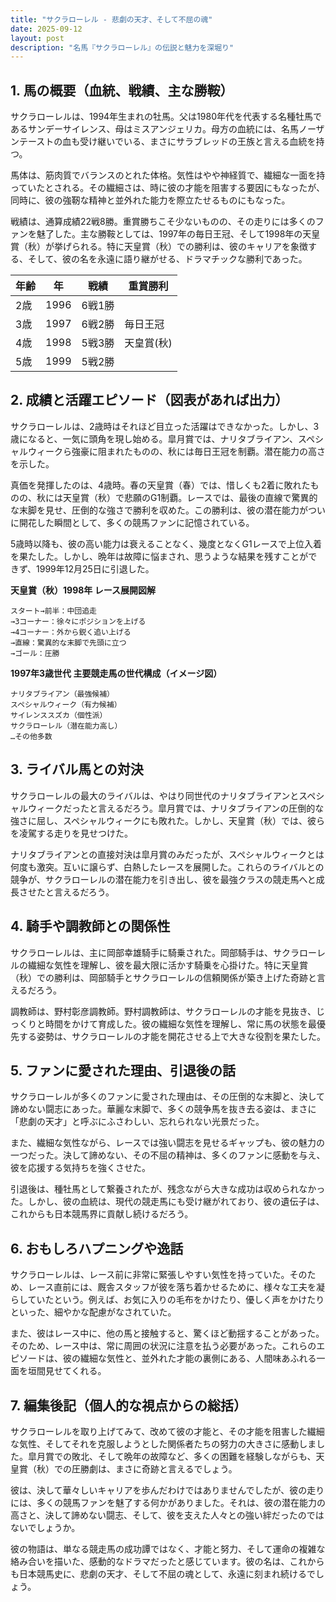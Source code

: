 ```yaml
---
title: "サクラローレル - 悲劇の天才、そして不屈の魂"
date: 2025-09-12
layout: post
description: "名馬『サクラローレル』の伝説と魅力を深堀り"
---
```


## 1. 馬の概要（血統、戦績、主な勝鞍）

サクラローレルは、1994年生まれの牡馬。父は1980年代を代表する名種牡馬であるサンデーサイレンス、母はミスアンジェリカ。母方の血統には、名馬ノーザンテーストの血も受け継いでいる、まさにサラブレッドの王族と言える血統を持つ。

馬体は、筋肉質でバランスのとれた体格。気性はやや神経質で、繊細な一面を持っていたとされる。その繊細さは、時に彼の才能を阻害する要因にもなったが、同時に、彼の強靭な精神と並外れた能力を際立たせるものにもなった。

戦績は、通算成績22戦8勝。重賞勝ちこそ少ないものの、その走りには多くのファンを魅了した。主な勝鞍としては、1997年の毎日王冠、そして1998年の天皇賞（秋）が挙げられる。特に天皇賞（秋）での勝利は、彼のキャリアを象徴する、そして、彼の名を永遠に語り継がせる、ドラマチックな勝利であった。

| 年齢 | 年 | 戦績 | 重賞勝利 |
|---|---|---|---|
| 2歳 | 1996 | 6戦1勝 |  |
| 3歳 | 1997 | 6戦2勝 | 毎日王冠 |
| 4歳 | 1998 | 5戦3勝 | 天皇賞(秋) |
| 5歳 | 1999 | 5戦2勝 |  |


## 2. 成績と活躍エピソード（図表があれば出力）

サクラローレルは、2歳時はそれほど目立った活躍はできなかった。しかし、3歳になると、一気に頭角を現し始める。皐月賞では、ナリタブライアン、スペシャルウィークら強豪に阻まれたものの、秋には毎日王冠を制覇。潜在能力の高さを示した。

真価を発揮したのは、4歳時。春の天皇賞（春）では、惜しくも2着に敗れたものの、秋には天皇賞（秋）で悲願のG1制覇。レースでは、最後の直線で驚異的な末脚を見せ、圧倒的な強さで勝利を収めた。この勝利は、彼の潜在能力がついに開花した瞬間として、多くの競馬ファンに記憶されている。

5歳時以降も、彼の高い能力は衰えることなく、幾度となくG1レースで上位入着を果たした。しかし、晩年は故障に悩まされ、思うような結果を残すことができず、1999年12月25日に引退した。


**天皇賞（秋）1998年 レース展開図解**

```
スタート→前半：中団追走
→3コーナー：徐々にポジションを上げる
→4コーナー：外から鋭く追い上げる
→直線：驚異的な末脚で先頭に立つ
→ゴール：圧勝
```

**1997年3歳世代 主要競走馬の世代構成（イメージ図）**

```
ナリタブライアン（最強候補）
スペシャルウィーク（有力候補）
サイレンススズカ（個性派）
サクラローレル（潜在能力高し）
…その他多数
```


## 3. ライバル馬との対決

サクラローレルの最大のライバルは、やはり同世代のナリタブライアンとスペシャルウィークだったと言えるだろう。皐月賞では、ナリタブライアンの圧倒的な強さに屈し、スペシャルウィークにも敗れた。しかし、天皇賞（秋）では、彼らを凌駕する走りを見せつけた。

ナリタブライアンとの直接対決は皐月賞のみだったが、スペシャルウィークとは何度も激突。互いに譲らず、白熱したレースを展開した。これらのライバルとの競争が、サクラローレルの潜在能力を引き出し、彼を最強クラスの競走馬へと成長させたと言えるだろう。


## 4. 騎手や調教師との関係性

サクラローレルは、主に岡部幸雄騎手に騎乗された。岡部騎手は、サクラローレルの繊細な気性を理解し、彼を最大限に活かす騎乗を心掛けた。特に天皇賞（秋）での勝利は、岡部騎手とサクラローレルの信頼関係が築き上げた奇跡と言えるだろう。

調教師は、野村彰彦調教師。野村調教師は、サクラローレルの才能を見抜き、じっくりと時間をかけて育成した。彼の繊細な気性を理解し、常に馬の状態を最優先する姿勢は、サクラローレルの才能を開花させる上で大きな役割を果たした。


## 5. ファンに愛された理由、引退後の話

サクラローレルが多くのファンに愛された理由は、その圧倒的な末脚と、決して諦めない闘志にあった。華麗な末脚で、多くの競争馬を抜き去る姿は、まさに「悲劇の天才」と呼ぶにふさわしい、忘れられない光景だった。

また、繊細な気性ながら、レースでは強い闘志を見せるギャップも、彼の魅力の一つだった。決して諦めない、その不屈の精神は、多くのファンに感動を与え、彼を応援する気持ちを強くさせた。

引退後は、種牡馬として繋養されたが、残念ながら大きな成功は収められなかった。しかし、彼の血統は、現代の競走馬にも受け継がれており、彼の遺伝子は、これからも日本競馬界に貢献し続けるだろう。


## 6. おもしろハプニングや逸話

サクラローレルは、レース前に非常に緊張しやすい気性を持っていた。そのため、レース直前には、厩舎スタッフが彼を落ち着かせるために、様々な工夫を凝らしていたという。例えば、お気に入りの毛布をかけたり、優しく声をかけたりといった、細やかな配慮がなされていた。

また、彼はレース中に、他の馬と接触すると、驚くほど動揺することがあった。そのため、レース中は、常に周囲の状況に注意を払う必要があった。これらのエピソードは、彼の繊細な気性と、並外れた才能の裏側にある、人間味あふれる一面を垣間見せてくれる。


## 7. 編集後記（個人的な視点からの総括）

サクラローレルを取り上げてみて、改めて彼の才能と、その才能を阻害した繊細な気性、そしてそれを克服しようとした関係者たちの努力の大きさに感動しました。皐月賞での敗北、そして晩年の故障など、多くの困難を経験しながらも、天皇賞（秋）での圧勝劇は、まさに奇跡と言えるでしょう。

彼は、決して華々しいキャリアを歩んだわけではありませんでしたが、彼の走りには、多くの競馬ファンを魅了する何かがありました。それは、彼の潜在能力の高さと、決して諦めない闘志、そして、彼を支えた人々との強い絆だったのではないでしょうか。

彼の物語は、単なる競走馬の成功譚ではなく、才能と努力、そして運命の複雑な絡み合いを描いた、感動的なドラマだったと感じています。彼の名は、これからも日本競馬史に、悲劇の天才、そして不屈の魂として、永遠に刻まれ続けるでしょう。
